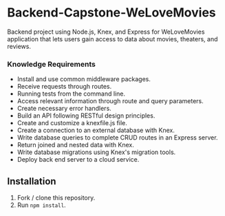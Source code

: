 # Backend-Capstone-WeLoveMovies
Backend project using Node.js, Knex, and Express for WeLoveMovies application that lets users gain access to data about movies, theaters, and reviews.

### Knowledge Requirements ###

* Install and use common middleware packages.
* Receive requests through routes.
* Running tests from the command line.
* Access relevant information through route and query parameters.
* Create necessary error handlers.
* Build an API following RESTful design principles.
* Create and customize a knexfile.js file.
* Create a connection to an external database with Knex.
* Write database queries to complete CRUD routes in an Express server.
* Return joined and nested data with Knex.
* Write database migrations using Knex's migration tools.
* Deploy back end server to a cloud service.

## Installation

1. Fork / clone this repository.
1. Run `npm install`.
